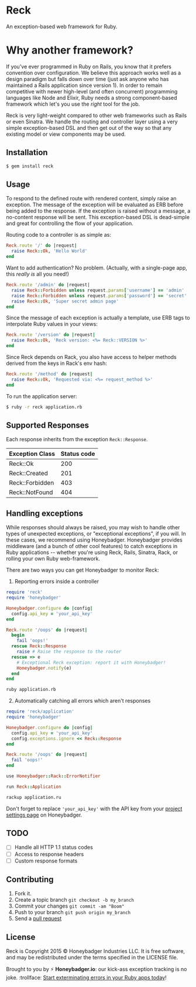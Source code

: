 # Reck

An exception-based web framework for Ruby.

# Why another framework?

If you've ever programmed in Ruby on Rails, you know that it prefers convention
over configuration. We believe this approach works well as a design paradigm but
falls down over time (just ask anyone who has maintained a Rails application
since version 1). In order to remain competitive with newer high-level (and
often concurrent) programming languages like Node and Elixir, Ruby needs a
strong component-based framework which let's you use the *right* tool for the
job.

Reck is very light-weight compared to other web frameworks such as Rails
or even Sinatra. We handle the routing and controller layer using a very simple
exception-based DSL and then get out of the way so that any existing model or
view components may be used.

## Installation

```sh
$ gem install reck
```

## Usage

To respond to the defined route with rendered content, simply raise an
exception. The message of the exception will be evaluated as ERB before being
added to the response. If the exception is raised without a message, a
no-content response will be sent. This exception-based DSL is dead-simple and
great for controlling the flow of your application.

Routing code to a controller is as simple as:

```ruby
Reck.route '/' do |request|
  raise Reck::Ok, 'Hello World'
end
```

Want to add authentication? No problem. (Actually, with a single-page app, this *really is* all you need!)

```ruby
Reck.route '/admin' do |request|
  raise Reck::Forbidden unless request.params['username'] == 'admin'
  raise Reck::Forbidden unless request.params['password'] == 'secret'
  raise Reck::Ok, 'Super secret admin page'
end
```

Since the message of each exception is actually a template, use ERB tags to
interpolate Ruby values in your views:

```ruby
Reck.route '/version' do |request|
  raise Reck::Ok, 'Reck version: <%= Reck::VERSION %>'
end
```

Since Reck depends on Rack, you also have access to helper methods
derived from the keys in Rack's env hash:

```ruby
Reck.route '/method' do |request|
  raise Reck::Ok, 'Requested via: <%= request_method %>'
end
```

To run the application server:

```sh
$ ruby -r reck application.rb
```

## Supported Responses

Each response inherits from the exception `Reck::Response`.

| Exception Class       | Status code |
| --------------------- | ----------- |
| Reck::Ok              | 200         |
| Reck::Created         | 201         |
| Reck::Forbidden       | 403         |
| Reck::NotFound        | 404         |

## Handling exceptions

While responses should always be raised, you may wish to handle other types of
unexpected exceptions, or "exceptional exceptions", if you will. In these cases,
we recommend using Honeybadger. Honeybadger provides middleware (and a bunch of
other cool features) to catch exceptions in Ruby applications -- whether you're
using Reck, Rails, Sinatra, Rack, or rolling your own Ruby web-framework.

There are two ways you can get Honeybadger to monitor Reck:

1. Reporting errors inside a controller

  ```ruby
  require 'reck'
  require 'honeybadger'

  Honeybadger.configure do |config|
    config.api_key = 'your_api_key'
  end

  Reck.route '/oops' do |request|
    begin
      fail 'oops!'
    rescue Reck::Response
      raise # Raise the response to the router
    rescue => e
      # Exceptional Reck exception: report it with Honeybadger!
      Honeybadger.notify(e)
    end
  end
  ```

  ```sh
  ruby application.rb
  ```

2. Automatically catching all errors which aren't responses

  ```ruby
  require 'reck/application'
  require 'honeybadger'

  Honeybadger.configure do |config|
    config.api_key = 'your_api_key'
    config.exceptions.ignore << Reck::Response
  end

  Reck.route '/oops' do |request|
    fail 'oops!'
  end

  use Honeybadger::Rack::ErrorNotifier

  run Reck::Application
  ```

  ```sh
  rackup application.ru
  ```

Don't forget to replace `'your_api_key'` with the API key from your [project
settings page](https://www.honeybadger.io/) on Honeybadger.

## TODO

- [ ] Handle all HTTP 1.1 status codes
- [ ] Access to response headers
- [ ] Custom response formats

## Contributing

1. Fork it.
2. Create a topic branch `git checkout -b my_branch`
3. Commit your changes `git commit -am "Boom"`
3. Push to your branch `git push origin my_branch`
4. Send a [pull request](https://github.com/honeybadger-io/reck/pulls)

## License

Reck is Copyright 2015 © Honeybadger Industries LLC. It is free software, and
may be redistributed under the terms specified in the LICENSE file.

Brought to you by :zap: **Honeybadger.io**: our kick-ass exception tracking is no joke. :trollface:
[Start exterminating errors in your Ruby apps today](https://www.honeybadger.io/)!
